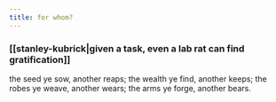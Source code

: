 ```yaml
---
title: for whom?
---
```


### [[stanley-kubrick|given a task, even a lab rat can find gratification]]

the seed ye sow, another reaps;
the wealth ye find, another keeps;
the robes ye weave, another wears;
the arms ye forge, another bears.